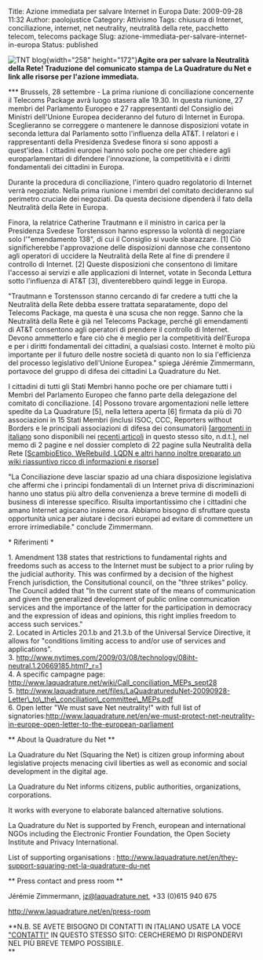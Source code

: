 Title: Azione immediata per salvare Internet in Europa
Date: 2009-09-28 11:32
Author: paolojustice
Category: Attivismo
Tags: chiusura di Internet, conciliazione, internet, net neutrality, neutralità della rete, pacchetto telecom, telecoms package
Slug: azione-immediata-per-salvare-internet-in-europa
Status: published

![TNT blog](http://blog.tntvillage.scambioetico.org/wp-content/uploads/2009/09/Revelation.jpg){width="258" height="172"}**Agite ora per salvare la Neutralità della Rete! Traduzione del comunicato stampa de La Quadrature du Net e link alle risorse per l'azione immediata.**

  

**<!--more-->**

\*\*\* Brussels, 28 settembre - La prima riunione di conciliazione concernente il Telecoms Package avrà luogo stasera alle 19.30. In questa riunione, 27 membri del Parlamento Europeo e 27 rappresentanti del Consiglio dei Ministri dell'Unione Europea decideranno del futuro di Internet in Europa. Sceglieranno se correggere o mantenere le dannose disposizioni votate in seconda lettura dal Parlamento sotto l'influenza della AT&T. I relatori e i rappresentanti della Presidenza Svedese finora si sono apposti a quest'idea. I cittadini europei hanno solo poche ore per chiedere agli europarlamentari di difendere l'innovazione, la competitività e i diritti fondamentali dei cittadini in Europa.

Durante la procedura di conciliazione, l'intero quadro regolatorio di Internet verrà negoziato. Nella prima riunione i membri del comitato decideranno sul perimetro cruciale dei negoziati. Da questa decisione dipenderà il fato della Neutralità della Rete in Europa.

Finora, la relatrice Catherine Trautmann e il ministro in carica per la Presidenza Svedese Torstensson hanno espresso la volontà di negoziare solo l'"emendamento 138", di cui il Consiglio si vuole sbarazzare. \[1\] Ciò significherebbe l'approvazione delle disposizioni dannose che consentono agli operatori di uccidere la Neutralità della Rete al fine di prendere il controllo di Internet. \[2\] Queste disposizioni che consentono di limitare l'accesso ai servizi e alle applicazioni di Internet, votate in Seconda Lettura sotto l'influenza di AT&T \[3\], diventerebbero quindi legge in Europa.

"Trautmann e Torstensson stanno cercando di far credere a tutti che la Neutralità della Rete debba essere trattata separatamente, dopo del Telecoms Package, ma questa è una scusa che non regge. Sanno che la Neutralità della Rete è già nel Telecoms Package, perché gli emendamenti di AT&T consentono agli operatori di prendere il controllo di Internet. Devono ammetterlo e fare ciò che è meglio per la competitività dell'Europa e per i diritti fondamentali dei cittadini, a qualsiasi costo. Internet è molto più importante per il futuro delle nostre società di quanto non lo sia l'efficienza del processo legislativo dell'Unione Europea." spiega Jérémie Zimmermann, portavoce del gruppo di difesa dei cittadini La Quadrature du Net.

I cittadini di tutti gli Stati Membri hanno poche ore per chiamare tutti i Membri del Parlamento Europeo che fanno parte della delegazione del comitato di conciliazione. \[4\] Possono trovare argomentazioni nelle lettere spedite da La Quadrature \[5\], nella lettera aperta \[6\] firmata da più di 70 associazioni in 15 Stati Membri (inclusi ISOC, CCC, Reporters without Borders e le principali associazioni di difesa dei consumatori) \[[argomenti in italiano](http://blog.tntvillage.scambioetico.org/?p=3690) sono disponibili nei [recenti articoli](http://blog.tntvillage.scambioetico.org/?p=3511) in questo stesso sito, n.d.t.\], nel memo di 2 pagine e nel dossier completo di 22 pagine sulla Neutralità della Rete \[[ScambioEtico, WeRebuild, LQDN e altri hanno inoltre preparato un wiki riassuntivo ricco di informazioni e risorse](http://werebuild.eu/wiki/index.php/Main_Page)\]

"La Conciliazione deve lasciar spazio ad una chiara disposizione legislativa che affermi che i principi fondamentali di un Internet priva di discriminazioni hanno uno status più altro della convenienza a breve termine di modelli di business di interesse specifico. Risulta importantissimo che i cittadini che amano Internet agiscano insieme ora. Abbiamo bisogno di sfruttare questa opportunità unica per aiutare i decisori europei ad evitare di commettere un errore irrimediabile." conclude Zimmermann.

\* Riferimenti \*

1\. Amendment 138 states that restrictions to fundamental rights and freedoms such as access to the Internet must be subject to a prior ruling by the judicial authority. This was confirmed by a decision of the highest French jurisdiction, the Consitutional council, on the "three strikes" policy. The Council added that "In the current state of the means of communication and given the generalized development of public online communication services and the importance of the latter for the participation in democracy and the expression of ideas and opinions, this right implies freedom to access such services."  
2. Located in Articles 20.1.b and 21.3.b of the Universal Service Directive, it allows for "conditions limiting access to and/or use of services and applications".  
3. <http://www.nytimes.com/2009/03/08/technology/08iht-neutral.1.20669185.html?_r=1>  
4. A specific campagne page: <http://www.laquadrature.net/wiki/Call_conciliation_MEPs_sept28>  
5. [http://www.laquadrature.net/files/LaQuadratureduNet-20090928-Letter\_to\_the\_conciliation\_committee\_MEPs.pdf  
](http://www.laquadrature.net/files/LaQuadratureduNet-20090928-Letter_to_the_conciliation_committee_MEPs.pdf)6. Open letter "We must save Net neutrality!" with full list of signatories:[](http://www.laquadrature.net/files/LaQuadratureduNet-20090928-Letter_to_the_conciliation_committee_MEPs.pdf)<http://www.laquadrature.net/en/we-must-protect-net-neutrality-in-europe-open-letter-to-the-european-parliament>

\*\* About la Quadrature du Net \*\*

La Quadrature du Net (Squaring the Net) is citizen group informing about legislative projects menacing civil liberties as well as economic and social development in the digital age.

La Quadrature du Net informs citizens, public authorities, organizations, corporations.

It works with everyone to elaborate balanced alternative solutions.

La Quadrature du Net is supported by French, european and international NGOs including the Electronic Frontier Foundation, the Open Society Institute and Privacy International.

List of supporting organisations : http://www.laquadrature.net/en/they-support-squaring-net-la-quadrature-du-net

\*\* Press contact and press room \*\*

Jérémie Zimmermann, jz@laquadrature.net, +33 (0)615 940 675

http://www.laquadrature.net/en/press-room

**N.B. SE AVETE BISOGNO DI CONTATTI IN ITALIANO USATE LA VOCE ["CONTATTI"](http://blog.tntvillage.scambioetico.org/?page_id=2956) IN QUESTO STESSO SITO: CERCHEREMO DI RISPONDERVI NEL PIÙ BREVE TEMPO POSSIBILE.  
**
